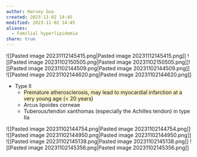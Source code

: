 ```yaml
---
author: Harvey Guo
created: 2023-11-02 14:45
modified: 2023-11-02 14:45
aliases:
  - Familial hyperlipidemia
share: true
---
```

![[Pasted image 20231112145415.png|Pasted image 20231112145415.png]]
![[Pasted image 20231102150505.png|Pasted image 20231102150505.png]]![[Pasted image 20231102144509.png|Pasted image 20231102144509.png]]
![[Pasted image 20231102144620.png|Pasted image 20231102144620.png]]
- Type II
	- <span style="background:rgba(240, 200, 0, 0.2)">Premature atherosclerosis, may lead to myocardial infarction at a very young age (&lt; 20 years)</span>
	- Arcus lipoides corneae 
	- Tuberous/tendon xanthomas (especially the Achilles tendon) in type IIa

![[Pasted image 20231102144754.png|Pasted image 20231102144754.png]]
![[Pasted image 20231102144950.png|Pasted image 20231102144950.png]]
![[Pasted image 20231102145138.png|Pasted image 20231102145138.png]]
![[Pasted image 20231102145356.png|Pasted image 20231102145356.png]]
